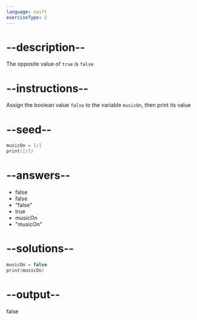 ```yaml
---
language: swift
exerciseType: 2
---
```


# --description--

The opposite value of `true` is `false`

# --instructions--

Assign the boolean value `false` to the variable `musicOn`, then print its value

# --seed--

```swift
musicOn = [/]
print([/])
```

# --answers--

- false
- false
- "false"
- true
- musicOn
- "musicOn"

# --solutions--

```swift
musicOn = false
print(musicOn)
```

# --output--

false
